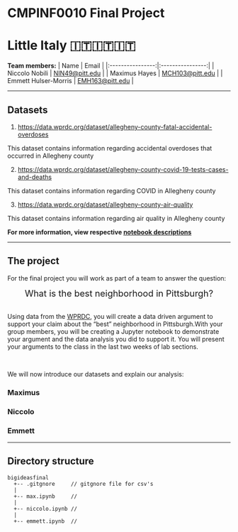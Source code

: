 # CMPINF0010 Final Project

# Little Italy 🇮🇹🇮🇹🇮🇹

**Team members:**
| Name         | Email     |
|:----------------:|:----------------:|
| Niccolo Nobili       | NIN49@pitt.edu  |
| Maximus Hayes        | MCH103@pitt.edu |
| Emmett Hulser-Morris | EMH163@pitt.edu |

---

## Datasets

1. https://data.wprdc.org/dataset/allegheny-county-fatal-accidental-overdoses

  This dataset contains information regarding accidental overdoses that occurred in Allegheny county

2. https://data.wprdc.org/dataset/allegheny-county-covid-19-tests-cases-and-deaths

  This dataset contains information regarding COVID in Allegheny county

3. https://data.wprdc.org/dataset/allegheny-county-air-quality

  This dataset contains information regarding air quality in Allegheny county

**For more information, view respective [notebook descriptions](#emmett)**

---

## The project

For the final project you will work as part of a team to answer the question:

<div align='center' style='font-size:20px;'><italic>What is the best neighborhood in Pittsburgh?</italic></div>
<br />

Using data from the [WPRDC](http://www.wprdc.org), you will create a data driven argument to support your claim about the “best” neighborhood in Pittsburgh.With your group members, you will be creating a Jupyter notebook to demonstrate your argument and the data analysis you did to support it. You will present your arguments to the class in the last two weeks of lab sections.

<br />

We will now introduce our datasets and explain our analysis:

### Maximus

### Niccolo

### Emmett

---

## Directory structure

```
bigideasfinal
  +-- .gitgnore     // gitgnore file for csv's
  |
  +-- max.ipynb     // 
  |
  +-- niccolo.ipynb //
  |
  +-- emmett.ipynb  //
```
